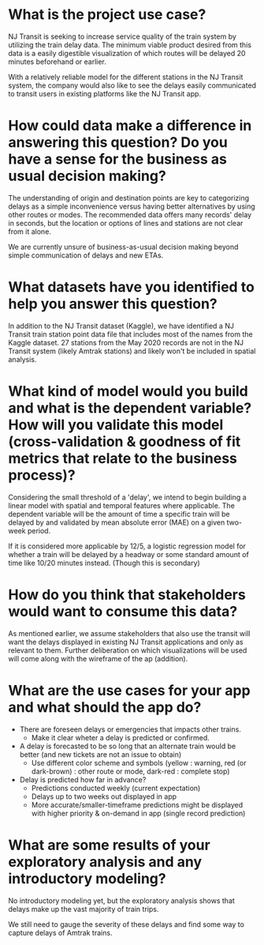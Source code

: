 # What is the project use case?

NJ Transit is seeking to increase service quality of the train system by utilizing the train delay data. 
The minimum viable product desired from this data is a easily digestible visualization of which routes will be delayed 20 minutes beforehand or earlier.

With a relatively reliable model for the different stations in the NJ Transit system, the company would also like to see the delays easily communicated to transit users in existing platforms like the NJ Transit app.

# How could data make a difference in answering this question? Do you have a sense for the business as usual decision making?

The understanding of origin and destination points are key to categorizing delays as a simple inconvenience versus having better alternatives by using other routes or modes.
The recommended data offers many records' delay in seconds, but the location or options of lines and stations are not clear from it alone.

We are currently unsure of business-as-usual decision making beyond simple communication of delays and new ETAs.

# What datasets have you identified to help you answer this question?

In addition to the NJ Transit dataset (Kaggle), we have identified a NJ Transit train station point data file that includes
most of the names from the Kaggle dataset. 27 stations from the May 2020 records are not in the NJ Transit system (likely Amtrak stations) and likely won't be included in spatial analysis.


# What kind of model would you build and what is the dependent variable? How will you validate this model (cross-validation & goodness of fit metrics that relate to the business process)?

Considering the small threshold of a 'delay', we intend to begin building a linear model with spatial and temporal features where applicable.
The dependent variable will be the amount of time a specific train will be delayed by and validated by mean absolute error (MAE) on a given two-week period.

If it is considered more applicable by 12/5, a logistic regression model for whether a train will be delayed by a headway or some standard amount of time like 10/20 minutes instead.
(Though this is secondary)


# How do you think that stakeholders would want to consume this data?

As mentioned earlier, we assume stakeholders that also use the transit will want the delays displayed in existing NJ Transit applications and only as relevant to them.
Further deliberation on which visualizations will be used will come along with the wireframe of the ap (addition).


# What are the use cases for your app and what should the app do?

*	There are foreseen delays or emergencies that impacts other trains.
	-	Make it clear wheter a delay is predicted or confirmed.
*	A delay is forecasted to be so long that an alternate train would be better (and new tickets are not an issue to obtain)
	-	Use different color scheme and symbols (yellow : warning, red (or dark-brown) : other route or mode, dark-red : complete stop)
*	Delay is predicted how far in advance?
	-	Predictions conducted weekly (current expectation)
	-	Delays up to two weeks out displayed in app
	-	More accurate/smaller-timeframe predictions might be displayed with higher priority & on-demand in app (single record prediction)


# What are some results of your exploratory analysis and any introductory modeling?

No introductory modeling yet, but the exploratory analysis shows that delays make up the vast majority of train trips.

We still need to gauge the severity of these delays and find some way to capture delays of Amtrak trains.